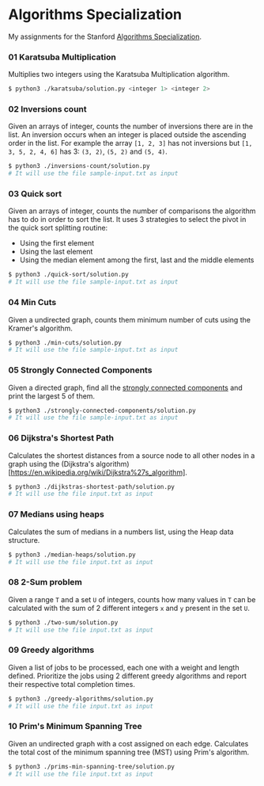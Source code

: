 # Algorithms Specialization

My assignments for the Stanford [Algorithms Specialization](https://www.coursera.org/specializations/algorithms).

### 01 Karatsuba Multiplication

Multiplies two integers using the Karatsuba Multiplication algorithm.

```sh
$ python3 ./karatsuba/solution.py <integer 1> <integer 2>
```

### 02 Inversions count

Given an arrays of integer, counts the number of inversions there are in the list. An inversion occurs when an integer is placed outside the ascending order in the list. For example the array `[1, 2, 3]` has not inversions but `[1, 3, 5, 2, 4, 6]` has 3: `(3, 2)`, `(5, 2)` and `(5, 4)`.

```sh
$ python3 ./inversions-count/solution.py
# It will use the file sample-input.txt as input
```

### 03 Quick sort

Given an arrays of integer, counts the number of comparisons the algorithm has to do in order to sort the list. It uses 3 strategies to select the pivot in the quick sort splitting routine:

* Using the first element
* Using the last element
* Using the median element among the first, last and the middle elements

```sh
$ python3 ./quick-sort/solution.py
# It will use the file sample-input.txt as input
```

### 04 Min Cuts

Given a undirected graph, counts them minimum number of cuts using the Kramer's algorithm.

```sh
$ python3 ./min-cuts/solution.py
# It will use the file sample-input.txt as input
```

### 05 Strongly Connected Components

Given a directed graph, find all the [strongly connected components](https://www.geeksforgeeks.org/strongly-connected-components/) and print the largest 5 of them.

```sh
$ python3 ./strongly-connected-components/solution.py
# It will use the file sample-input.txt as input
```

### 06 Dijkstra's Shortest Path

Calculates the shortest distances from a source node to all other nodes in a graph using the (Dijkstra's algorithm)[https://en.wikipedia.org/wiki/Dijkstra%27s_algorithm].

```sh
$ python3 ./dijkstras-shortest-path/solution.py
# It will use the file input.txt as input
```

### 07 Medians using heaps

Calculates the sum of medians in a numbers list, using the Heap data structure.

```sh
$ python3 ./median-heaps/solution.py
# It will use the file input.txt as input
```

### 08 2-Sum problem

Given a range `T` and a set `U` of integers, counts how many values in `T` can be calculated with the sum of 2 different integers `x` and `y` present in the set `U`.

```sh
$ python3 ./two-sum/solution.py
# It will use the file input.txt as input
```

### 09 Greedy algorithms

Given a list of jobs to be processed, each one with a weight and length defined. Prioritize the jobs using 2 different greedy algorithms and report their respective total completion times.

```sh
$ python3 ./greedy-algorithms/solution.py
# It will use the file input.txt as input
```

### 10 Prim's Minimum Spanning Tree

Given an undirected graph with a cost assigned on each edge. Calculates the total cost of the minimum spanning tree (MST) using Prim's algorithm.

```sh
$ python3 ./prims-min-spanning-tree/solution.py
# It will use the file input.txt as input
```
